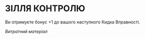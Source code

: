 ﻿# ЗІЛЛЯ КОНТРОЛЮ

Ви отримуєте бонус +1 до вашого наступного Кидка Вправності.

*Витратний матеріал*